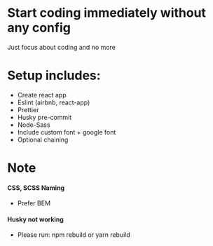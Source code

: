# Start coding immediately without any config

Just focus about coding and no more

# Setup includes:

- Create react app
- Eslint (airbnb, react-app)
- Prettier
- Husky pre-commit
- Node-Sass
- Include custom font + google font
- Optional chaining

# Note

#### CSS, SCSS Naming

- Prefer BEM

#### Husky not working

- Please run: npm rebuild or yarn rebuild
